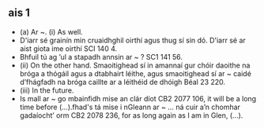 ﻿---
layout: liosta
cnuas: "Cnuasach Focal as Teileann"
focal: ais
leagan: ais
rann: ainmfhocal
bearla: back
udar: "Úna M. Uí Bheirn"
---

## ais 1

* (a) Ar ~. (i) As well.
* D'iarr sé grainín min cruaidhghil oirthí agus
thug sí sin dó.  D'iarr sé ar aist giota ime
oirthí SCI 140 4.
* Bhfuil tú ag ’ul a stapadh annsin ar ~ ? SC1 141 56.
* (ii) On the other hand. Smaoitighead sí in
amannaí gur chóir daoithe na bróga a thógáil
agus a dtabhairt léithe, agus smaoitighead
sí ar ~ caidé d’fhágfadh na bróga caillte ar
a léithéid de dhóigh Béal 23 220.
* (iii) In the future.
* Is mall ar ~ go mbainfidh mise an clár díot
CB2 2077 106, it will be a long time
before (…).fhad's tá mise i nGleann ar ~ … ná
cuir a’n chomhar gadaíocht’ orm CB2 2078 236,
for as long again as I am in Glen, (…).
